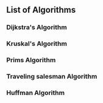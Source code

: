 ## List of Algorithms

### Dijkstra's Algorithm

### Kruskal's Algorithm

### Prims Algorithm

### Traveling salesman Algorithm

### Huffman Algorithm
